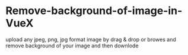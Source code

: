 # Remove-background-of-image-in-VueX
upload any jpeg, png,  jpg format image by drag &amp; drop or browes and remove background of your image and then downlode 
